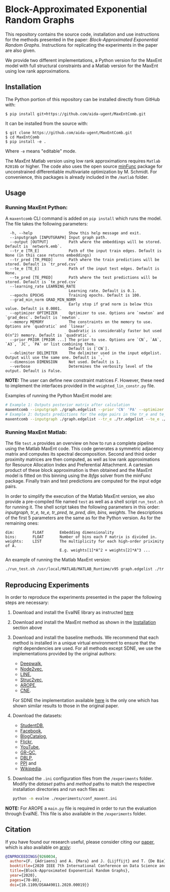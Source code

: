 # Block-Approximated Exponential Random Graphs

This repository contains the source code, installation and use instructions for the methods presented in the paper: 
*Block-Approximated Exponential Random Graphs*. Instructions for replicating 
the experiments in the paper are also given.

We provide two different implementations, a Python version for the MaxEnt model with full structural constraints and
a Matlab version for the MaxEnt using low rank approximations.

## Installation

The Python portion of this repository can be installed directly from GitHub with:

```shell
$ pip install git+https://github.com/aida-ugent/MaxEntComb.git
```

It can be installed from the source with:

```shell
$ git clone https://github.com/aida-ugent/MaxEntComb.git
$ cd MaxEntComb
$ pip install -e .
```

Where `-e` means "editable" mode.

The MaxEnt Matlab version using low rank approximations requires `Matlab R2018b` or higher. The code also uses the open
source [minFunc](https://www.cs.ubc.ca/~schmidtm/Software/minFunc.html) package for unconstrained differentiable 
multivariate optimization by M. Schmidt. For convenience, this packages is already included in the `/matlab` folder.

## Usage

### Running MaxEnt Python:
A `maxentcomb` CLI command is added on `pip install` which runs the model. The file takes the following
parameters:
```text
  -h, --help                Show this help message and exit.
  --inputgraph [INPUTGRAPH] Input graph path.
  --output [OUTPUT]         Path where the embeddings will be stored. Default is `network.emb`.
  --tr_e [TR_E]             Path of the input train edges. Default is None (in this case returns embeddings)
  --tr_pred [TR_PRED]       Path where the train predictions will be stored. Default is `tr_pred.csv`
  --te_e [TE_E]             Path of the input test edges. Default is None.
  --te_pred [TE_PRED]       Path where the test predictions will be stored. Default is `te_pred.csv`
  --learning_rate LEARNING_RATE
                            Learning rate. Default is 0.1.
  --epochs EPOCHS           Training epochs. Default is 100.
  --grad_min_norm GRAD_MIN_NORM
                            Early stop if grad norm is below this value. Default is 0.0001.
  --optimizer OPTIMIZER     Optimizer to use. Options are `newton` and `grad_desc`. Default is `newton`.
  --memory MEMORY           The constraints on the memory to use. Options are `quadratic` and `linear`. 
                            Quadratic is considerably faster but used O(n^2) memory. Default is `quadratic`.
  --prior PRIOR [PRIOR ...] The prior to use. Options are `CN`, `AA`, `A3`, `JC`, `PA` or list combining them. 
                            Default is [`CN`].
  --delimiter DELIMITER     The delimiter used in the input edgelist. Output will use the same one. Default is `,`
  --dimension DIMENSION     Not used. Default is 1.
  --verbose                 Determines the verbosity level of the output. Default is False.
```

**NOTE:** The user can define new constraint matrices *F*. However, these need to implement the interfaces provided 
in the `weighted_lin_constr.py` file.

Examples of running the Python MaxEnt model are:
```bash
# Example 1: Outputs posterior matrix after calculation
maxentcomb --inputgraph ./graph.edgelist --prior 'CN' 'PA' --optimizer 'newton'
# Example 2: Outputs predictions for the edge pairs in the tr_e and te_e files
maxentcomb --inputgraph ./graph.edgelist --tr_e ./tr.edgelist --te_e ./te.edgelist --tr_pred './tr.out' --te_pred './te.out'
```

### Running MaxEnt Matlab:

The file `test.m` provides an overview on how to run a complete pipeline using the Matlab MaxEnt code.
This code generates a symmetric adjacency matrix and computes its spectral decomposition. Second and third order
proximity matrices are then computed, as well as low rank approximations for Resource Allocation Index and Preferential 
Attachment. A cartesian product of these block approximation is then obtained and the MaxEnt model is fitted on this 
binning using the *lbfgs* solver from the minFunc package. Finally train and test predictions are computed for the 
input edge pairs. 

In order to simplify the execution of the Matlab MaxEnt version, we also provide a pre-compiled file named `test` as 
well as a shell script `run_test.sh` for running it. The shell script takes the following parameters in this order:
*inputgraph, tr_e, te_e, tr_pred, te_pred, dim, bins, weights*. The descriptions of the first 5 parameters are the 
same as for the Python version. As for the remaining ones:

```text
dim:        FLOAT       Embedding dimensionality
bins:       FLOAT       Number of bins each F matrix is divided in.
weights:    LIST        The multiplicity for each high-order priximity of A. 
                        E.g. weights[1]*A^2 + weights[2]*A^3 ...
```
 
An example of running the Matlab MaxEnt version:
```bash
./run_test.sh /usr/local/MATLAB/MATLAB_Runtime/v95 graph.edgelist ./tr.edgelist ./te.edgelist './tr.out' './te.out' 8 100 [1,0.1]
``` 

## Reproducing Experiments
In order to reproduce the experiments presented in the paper the following steps are necessary:

1. Download and install the EvalNE library as instructed [here](https://github.com/Dru-Mara/EvalNE)
2. Download and install the MaxEnt method as shown in the [Installation](#Installation) section above
3. Download and install the baseline methods. We recommend that each method is installed in 
a unique virtual environment to ensure that the right dependencies are used. For all methods except SDNE, we use the
implementations provided by the original authors: 
 
    * [Deepwalk](https://github.com/phanein/deepwalk),
    * [Node2vec](https://github.com/aditya-grover/node2vec),
    * [LINE](https://github.com/tangjianpku/LINE),
    * [Struc2vec](https://github.com/leoribeiro/struc2vec),
    * [AROPE](https://github.com/ZW-ZHANG/AROPE),
    * [CNE](https://bitbucket.org/ghentdatascience/cne/).

    For SDNE the implementation available [here](https://github.com/palash1992/GEM) 
is the only one which has shown similar results to those in the original paper.

4. Download the datasets: 

    * [StudentDB](http://adrem.ua.ac.be/smurfig), 
    * [Facebook](https://snap.stanford.edu/data/egonets-Facebook.html), 
    * [BlogCatalog](http://socialcomputing.asu.edu/datasets/BlogCatalog3), 
    * [Flickr](http://socialcomputing.asu.edu/datasets/Flickr),
    * [YouTube](http://socialcomputing.asu.edu/datasets/YouTube2),
    * [GR-QC](https://snap.stanford.edu/data/ca-GrQc.html),
    * [DBLP](https://snap.stanford.edu/data/com-DBLP.html),
    * [PPI](http://snap.stanford.edu/node2vec/#datasets) and
    * [Wikipedia](http://snap.stanford.edu/node2vec/#datasets).

5. Download the `.ini` configuration files from the `/experiments` folder. Modify the *dataset* paths and *method* paths to
match the respective installation directories and run each files as:

    ```bash
    python -m evalne ./experiments/conf_maxent.ini
    ```

**NOTE:** For AROPE a `main.py` file is required in order to run the evaluation through EvalNE. This file
is also available in the `/experiments` folder.


## Citation ##

If you have found our research useful, please consider citing our [paper](https://ieeexplore.ieee.org/document/9260034), 
which is also available on [arxiv](https://arxiv.org/abs/2002.07076):

```bibtex
@INPROCEEDINGS{9260034,
  author={F. {Adriaens} and A. {Mara} and J. {Lijffijt} and T. {De Bie}},
  booktitle={2020 IEEE 7th International Conference on Data Science and Advanced Analytics (DSAA)}, 
  title={Block-Approximated Exponential Random Graphs}, 
  year={2020},
  pages={70-80},
  doi={10.1109/DSAA49011.2020.00019}}
```
